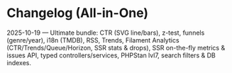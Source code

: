 # Changelog (All-in-One)

2025-10-19 — Ultimate bundle: CTR (SVG line/bars), z-test, funnels (genre/year), i18n (TMDB), 
RSS, Trends, Filament Analytics (CTR/Trends/Queue/Horizon, SSR stats & drops), 
SSR on-the-fly metrics & issues API, typed controllers/services, PHPStan lvl7, search filters & DB indexes.
